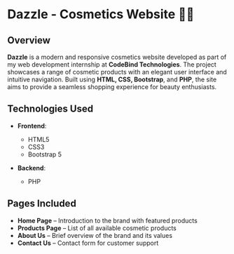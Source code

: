 # Dazzle - Cosmetics Website 💄✨

## Overview

**Dazzle** is a modern and responsive cosmetics website developed as part of my web development internship at **CodeBind Technologies**. The project showcases a range of cosmetic products with an elegant user interface and intuitive navigation. Built using **HTML, CSS, Bootstrap**, and **PHP**, the site aims to provide a seamless shopping experience for beauty enthusiasts.

## Technologies Used

- **Frontend**:
  - HTML5
  - CSS3
  - Bootstrap 5

- **Backend**:
  - PHP

## Pages Included

- **Home Page** – Introduction to the brand with featured products
- **Products Page** – List of all available cosmetic products
- **About Us** – Brief overview of the brand and its values
- **Contact Us** – Contact form for customer support


